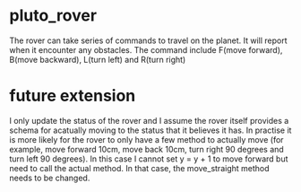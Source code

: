 # pluto_rover
The rover can take series of commands to travel on the planet. It will report when it encounter any obstacles.
The command include F(move forward), B(move backward), L(turn left) and R(turn right)

# future extension
I only update the status of the rover and I assume the rover itself provides a schema for acatually moving to the status that it believes it has. In practise it is more likely for the rover to only have a few method to actually move (for example, move forward 10cm, move back 10cm, turn right 90 degrees and turn left 90 degrees). In this case I cannot set y = y + 1 to move forward but need to call the actual method. In that case, the move_straight method needs to be changed.
